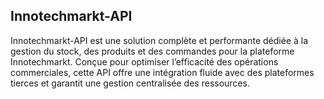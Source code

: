 ## Innotechmarkt-API 

Innotechmarkt-API est une solution complète et performante dédiée à la gestion du stock, 
des produits et des commandes pour la plateforme Innotechmarkt. Conçue pour optimiser 
l’efficacité des opérations commerciales, cette API offre une intégration fluide avec 
des plateformes tierces et garantit une gestion centralisée des ressources.

